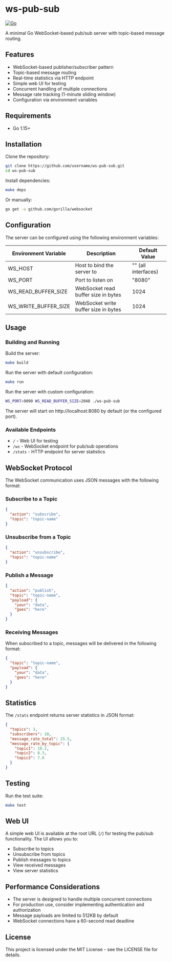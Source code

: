 # ws-pub-sub

[![Go](https://github.com/username/ws-pub-sub/actions/workflows/go.yml/badge.svg)](https://github.com/username/ws-pub-sub/actions/workflows/go.yml)

A minimal Go WebSocket-based pub/sub server with topic-based message routing.

## Features

- WebSocket-based publisher/subscriber pattern
- Topic-based message routing
- Real-time statistics via HTTP endpoint
- Simple web UI for testing
- Concurrent handling of multiple connections
- Message rate tracking (1-minute sliding window)
- Configuration via environment variables

## Requirements

- Go 1.15+

## Installation

Clone the repository:

```bash
git clone https://github.com/username/ws-pub-sub.git
cd ws-pub-sub
```

Install dependencies:

```bash
make deps
```

Or manually:

```bash
go get -u github.com/gorilla/websocket
```

## Configuration

The server can be configured using the following environment variables:

| Environment Variable | Description                          | Default Value       |
| -------------------- | ------------------------------------ | ------------------- |
| WS_HOST              | Host to bind the server to           | "" (all interfaces) |
| WS_PORT              | Port to listen on                    | "8080"              |
| WS_READ_BUFFER_SIZE  | WebSocket read buffer size in bytes  | 1024                |
| WS_WRITE_BUFFER_SIZE | WebSocket write buffer size in bytes | 1024                |

## Usage

### Building and Running

Build the server:

```bash
make build
```

Run the server with default configuration:

```bash
make run
```

Run the server with custom configuration:

```bash
WS_PORT=9090 WS_READ_BUFFER_SIZE=2048 ./ws-pub-sub
```

The server will start on http://localhost:8080 by default (or the configured port).

### Available Endpoints

- `/` - Web UI for testing
- `/ws` - WebSocket endpoint for pub/sub operations
- `/stats` - HTTP endpoint for server statistics

## WebSocket Protocol

The WebSocket communication uses JSON messages with the following format:

### Subscribe to a Topic

```json
{
  "action": "subscribe",
  "topic": "topic-name"
}
```

### Unsubscribe from a Topic

```json
{
  "action": "unsubscribe",
  "topic": "topic-name"
}
```

### Publish a Message

```json
{
  "action": "publish",
  "topic": "topic-name",
  "payload": {
    "your": "data",
    "goes": "here"
  }
}
```

### Receiving Messages

When subscribed to a topic, messages will be delivered in the following format:

```json
{
  "topic": "topic-name",
  "payload": {
    "your": "data",
    "goes": "here"
  }
}
```

## Statistics

The `/stats` endpoint returns server statistics in JSON format:

```json
{
  "topics": 3,
  "subscribers": 10,
  "message_rate_total": 25.5,
  "message_rate_by_topic": {
    "topic1": 10.2,
    "topic2": 8.3,
    "topic3": 7.0
  }
}
```

## Testing

Run the test suite:

```bash
make test
```

## Web UI

A simple web UI is available at the root URL (`/`) for testing the pub/sub functionality. The UI allows you to:

- Subscribe to topics
- Unsubscribe from topics
- Publish messages to topics
- View received messages
- View server statistics

## Performance Considerations

- The server is designed to handle multiple concurrent connections
- For production use, consider implementing authentication and authorization
- Message payloads are limited to 512KB by default
- WebSocket connections have a 60-second read deadline

## License

This project is licensed under the MIT License - see the LICENSE file for details.
